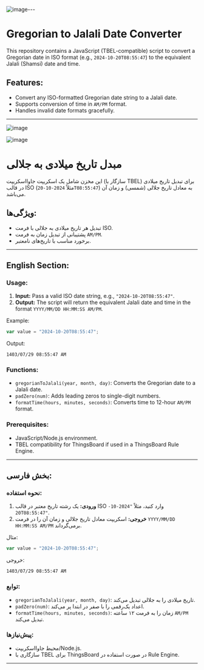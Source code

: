 ![image](https://github.com/user-attachments/assets/4b8672a1-ff1b-4cc9-87f0-119a2473b79c)---

# Gregorian to Jalali Date Converter

This repository contains a JavaScript (TBEL-compatible) script to convert a Gregorian date in ISO format (e.g., `2024-10-20T08:55:47`) to the equivalent Jalali (Shamsi) date and time.

## Features:
- Convert any ISO-formatted Gregorian date string to a Jalali date.
- Supports conversion of time in `AM/PM` format.
- Handles invalid date formats gracefully.


---
![image](https://github.com/user-attachments/assets/8f116d2d-85b2-4b20-8c52-0b046d81624f)

![image](https://github.com/user-attachments/assets/a5aa69b2-ec1a-4bd8-9851-6919f2e44672)


# مبدل تاریخ میلادی به جلالی

این مخزن شامل یک اسکریپت جاوااسکریپت (سازگار با TBEL) برای تبدیل تاریخ میلادی در قالب ISO (مثلاً `2024-10-20T08:55:47`) به معادل تاریخ جلالی (شمسی) و زمان آن می‌باشد.

## ویژگی‌ها:
- تبدیل هر تاریخ میلادی به جلالی با فرمت ISO.
- پشتیبانی از تبدیل زمان به فرمت `AM/PM`.
- برخورد مناسب با تاریخ‌های نامعتبر.

---

## English Section:

### Usage:

1. **Input:** Pass a valid ISO date string, e.g., `"2024-10-20T08:55:47"`.
2. **Output:** The script will return the equivalent Jalali date and time in the format `YYYY/MM/DD HH:MM:SS AM/PM`.

Example:
```javascript
var value = "2024-10-20T08:55:47";
```
Output:
```
1403/07/29 08:55:47 AM
```

### Functions:
- `gregorianToJalali(year, month, day)`: Converts the Gregorian date to a Jalali date.
- `padZero(num)`: Adds leading zeros to single-digit numbers.
- `formatTime(hours, minutes, seconds)`: Converts time to 12-hour `AM/PM` format.

### Prerequisites:
- JavaScript/Node.js environment.
- TBEL compatibility for ThingsBoard if used in a ThingsBoard Rule Engine.

---

## بخش فارسی:

### نحوه استفاده:

1. **ورودی:** یک رشته تاریخ معتبر در قالب ISO وارد کنید، مثلاً `"2024-10-20T08:55:47"`.
2. **خروجی:** اسکریپت معادل تاریخ جلالی و زمان آن را در فرمت `YYYY/MM/DD HH:MM:SS AM/PM` برمی‌گرداند.

مثال:
```javascript
var value = "2024-10-20T08:55:47";
```
خروجی:
```
1403/07/29 08:55:47 AM
```

### توابع:
- `gregorianToJalali(year, month, day)`: تاریخ میلادی را به جلالی تبدیل می‌کند.
- `padZero(num)`: اعداد یک‌رقمی را با صفر در ابتدا پر می‌کند.
- `formatTime(hours, minutes, seconds)`: زمان را به فرمت ۱۲ ساعته `AM/PM` تبدیل می‌کند.

### پیش‌نیازها:
- محیط جاوااسکریپت/Node.js.
- سازگاری با TBEL برای ThingsBoard در صورت استفاده در Rule Engine.

---

